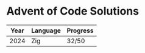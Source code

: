 # Advent of Code Solutions

| Year  | Language | Progress |
| ----- | -------- | -------- |
| 2024  | Zig      | 32/50     |
